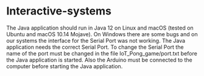# Interactive-systems

The Java application should run in Java 12 on Linux and macOS (tested on Ubuntu and macOS 10.14 Mojave).
On Windows there are some bugs and on our systems the interface for the Serial Port was not working.
The Java application needs the correct Serial Port. To change the Serial Port
the name of the port must be changed in the file IoT\_Pong\_game/port.txt before the Java
application is started. Also the Arduino must be connected to the computer before
starting the Java application.
